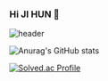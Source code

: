 ### Hi JI HUN 👋
<!-- 헤더 -->
![header](https://capsule-render.vercel.app/api?type=Venom&color=39d353&height=300&section=header&text=JOJI%20HUN&fontSize=90&&fontColor=ffc0cb)

<!-- 커밋 -->
![Anurag's GitHub stats](https://github-readme-stats.vercel.app/api?username=whwlgns42&show_icons=true&theme=merko)

<!-- 백준티어 -->
[![Solved.ac Profile](http://mazassumnida.wtf/api/generate_badge?boj=whwlgns42)](https://solved.ac/whwlgns42)<br/>



